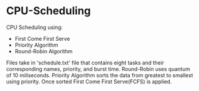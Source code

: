 # CPU-Scheduling
CPU Scheduling using:
- First Come First Serve
- Priority Algorithm
- Round-Robin Algorithm

Files take in 'schedule.txt' file that contains eight tasks and their corresponding names, priority, and burst time.
Round-Robin uses quantum of 10 miliseconds.
Priority Algorithm sorts the data from greatest to smallest using priority. Once sorted First Come First Serve(FCFS) is applied.
